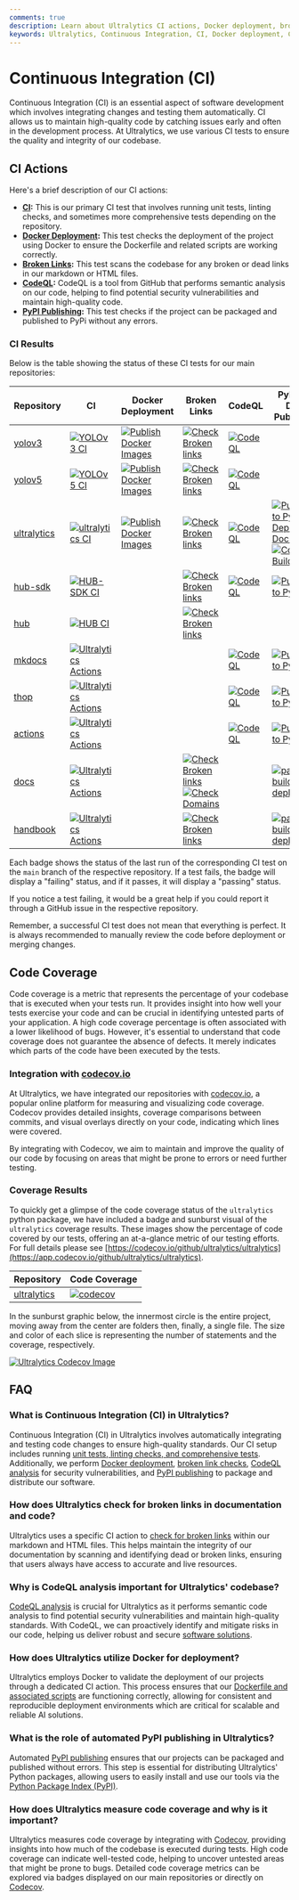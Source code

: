 ```yaml
---
comments: true
description: Learn about Ultralytics CI actions, Docker deployment, broken link checks, CodeQL analysis, and PyPI publishing to ensure high-quality code.
keywords: Ultralytics, Continuous Integration, CI, Docker deployment, CodeQL, PyPI publishing, code quality, automated testing
---
```


# Continuous Integration (CI)

Continuous Integration (CI) is an essential aspect of software development which involves integrating changes and testing them automatically. CI allows us to maintain high-quality code by catching issues early and often in the development process. At Ultralytics, we use various CI tests to ensure the quality and integrity of our codebase.

## CI Actions

Here's a brief description of our CI actions:

- **[CI](https://github.com/ultralytics/ultralytics/actions/workflows/ci.yml):** This is our primary CI test that involves running unit tests, linting checks, and sometimes more comprehensive tests depending on the repository.
- **[Docker Deployment](https://github.com/ultralytics/ultralytics/actions/workflows/docker.yml):** This test checks the deployment of the project using Docker to ensure the Dockerfile and related scripts are working correctly.
- **[Broken Links](https://github.com/ultralytics/ultralytics/actions/workflows/links.yml):** This test scans the codebase for any broken or dead links in our markdown or HTML files.
- **[CodeQL](https://github.com/ultralytics/ultralytics/actions/workflows/codeql.yaml):** CodeQL is a tool from GitHub that performs semantic analysis on our code, helping to find potential security vulnerabilities and maintain high-quality code.
- **[PyPI Publishing](https://github.com/ultralytics/ultralytics/actions/workflows/publish.yml):** This test checks if the project can be packaged and published to PyPi without any errors.

### CI Results

Below is the table showing the status of these CI tests for our main repositories:

| Repository                                                | CI                                                                                                                                                                             | Docker Deployment                                                                                                                                                                      | Broken Links                                                                                                                                                                                                                                                                                                                                      | CodeQL                                                                                                                                                                                                    | PyPI and Docs Publishing                                                                                                                                                                                              |
| --------------------------------------------------------- | ------------------------------------------------------------------------------------------------------------------------------------------------------------------------------ | -------------------------------------------------------------------------------------------------------------------------------------------------------------------------------------- | ------------------------------------------------------------------------------------------------------------------------------------------------------------------------------------------------------------------------------------------------------------------------------------------------------------------------------------------------- | --------------------------------------------------------------------------------------------------------------------------------------------------------------------------------------------------------- | --------------------------------------------------------------------------------------------------------------------------------------------------------------------------------------------------------------------- |
| [yolov3](https://github.com/ultralytics/yolov3)           | [![YOLOv3 CI](https://github.com/ultralytics/yolov3/actions/workflows/ci-testing.yml/badge.svg)](https://github.com/ultralytics/yolov3/actions/workflows/ci-testing.yml)       | [![Publish Docker Images](https://github.com/ultralytics/yolov3/actions/workflows/docker.yml/badge.svg)](https://github.com/ultralytics/yolov3/actions/workflows/docker.yml)           | [![Check Broken links](https://github.com/ultralytics/yolov3/actions/workflows/links.yml/badge.svg)](https://github.com/ultralytics/yolov3/actions/workflows/links.yml)                                                                                                                                                                           | [![CodeQL](https://github.com/ultralytics/yolov3/actions/workflows/github-code-scanning/codeql/badge.svg)](https://github.com/ultralytics/yolov3/actions/workflows/github-code-scanning/codeql)           |                                                                                                                                                                                                                       |
| [yolov5](https://github.com/ultralytics/yolov5)           | [![YOLOv5 CI](https://github.com/ultralytics/yolov5/actions/workflows/ci-testing.yml/badge.svg)](https://github.com/ultralytics/yolov5/actions/workflows/ci-testing.yml)       | [![Publish Docker Images](https://github.com/ultralytics/yolov5/actions/workflows/docker.yml/badge.svg)](https://github.com/ultralytics/yolov5/actions/workflows/docker.yml)           | [![Check Broken links](https://github.com/ultralytics/yolov5/actions/workflows/links.yml/badge.svg)](https://github.com/ultralytics/yolov5/actions/workflows/links.yml)                                                                                                                                                                           | [![CodeQL](https://github.com/ultralytics/yolov5/actions/workflows/github-code-scanning/codeql/badge.svg)](https://github.com/ultralytics/yolov5/actions/workflows/github-code-scanning/codeql)           |                                                                                                                                                                                                                       |
| [ultralytics](https://github.com/ultralytics/ultralytics) | [![ultralytics CI](https://github.com/ultralytics/ultralytics/actions/workflows/ci.yml/badge.svg)](https://github.com/ultralytics/ultralytics/actions/workflows/ci.yml)        | [![Publish Docker Images](https://github.com/ultralytics/ultralytics/actions/workflows/docker.yml/badge.svg)](https://github.com/ultralytics/ultralytics/actions/workflows/docker.yml) | [![Check Broken links](https://github.com/ultralytics/ultralytics/actions/workflows/links.yml/badge.svg)](https://github.com/ultralytics/ultralytics/actions/workflows/links.yml)                                                                                                                                                                 | [![CodeQL](https://github.com/ultralytics/ultralytics/actions/workflows/github-code-scanning/codeql/badge.svg)](https://github.com/ultralytics/ultralytics/actions/workflows/github-code-scanning/codeql) | [![Publish to PyPI and Deploy Docs](https://github.com/ultralytics/ultralytics/actions/workflows/publish.yml/badge.svg)](https://github.com/ultralytics/ultralytics/actions/workflows/publish.yml) [![Conda Builds](https://github.com/conda-forge/ultralytics-feedstock/actions/workflows/check-prs.yml/badge.svg)](https://github.com/conda-forge/ultralytics-feedstock/actions/workflows/check-prs.yml) |
| [hub-sdk](https://github.com/ultralytics/hub-sdk)         | [![HUB-SDK CI](https://github.com/ultralytics/hub-sdk/actions/workflows/ci.yml/badge.svg)](https://github.com/ultralytics/hub-sdk/actions/workflows/ci.yml)                    |                                                                                                                                                                                        | [![Check Broken links](https://github.com/ultralytics/hub-sdk/actions/workflows/links.yml/badge.svg)](https://github.com/ultralytics/hub-sdk/actions/workflows/links.yml)                                                                                                                                                                         | [![CodeQL](https://github.com/ultralytics/hub-sdk/actions/workflows/github-code-scanning/codeql/badge.svg)](https://github.com/ultralytics/hub-sdk/actions/workflows/github-code-scanning/codeql)         | [![Publish to PyPI](https://github.com/ultralytics/hub-sdk/actions/workflows/publish.yml/badge.svg)](https://github.com/ultralytics/hub-sdk/actions/workflows/publish.yml)                                            |
| [hub](https://github.com/ultralytics/hub)                 | [![HUB CI](https://github.com/ultralytics/hub/actions/workflows/ci.yml/badge.svg)](https://github.com/ultralytics/hub/actions/workflows/ci.yml)                                |                                                                                                                                                                                        | [![Check Broken links](https://github.com/ultralytics/hub/actions/workflows/links.yml/badge.svg)](https://github.com/ultralytics/hub/actions/workflows/links.yml)                                                                                                                                                                                 |                                                                                                                                                                                                           |                                                                                                                                                                                                                       |
| [mkdocs](https://github.com/ultralytics/mkdocs)           | [![Ultralytics Actions](https://github.com/ultralytics/mkdocs/actions/workflows/format.yml/badge.svg)](https://github.com/ultralytics/mkdocs/actions/workflows/format.yml)     |                                                                                                                                                                                        |                                                                                                                                                                                                                                                                                                                                                   | [![CodeQL](https://github.com/ultralytics/mkdocs/actions/workflows/github-code-scanning/codeql/badge.svg)](https://github.com/ultralytics/mkdocs/actions/workflows/github-code-scanning/codeql)           | [![Publish to PyPI](https://github.com/ultralytics/mkdocs/actions/workflows/publish.yml/badge.svg)](https://github.com/ultralytics/mkdocs/actions/workflows/publish.yml)                                              |
| [thop](https://github.com/ultralytics/thop)               | [![Ultralytics Actions](https://github.com/ultralytics/thop/actions/workflows/format.yml/badge.svg)](https://github.com/ultralytics/thop/actions/workflows/format.yml)         |                                                                                                                                                                                        |                                                                                                                                                                                                                                                                                                                                                   | [![CodeQL](https://github.com/ultralytics/thop/actions/workflows/github-code-scanning/codeql/badge.svg)](https://github.com/ultralytics/thop/actions/workflows/github-code-scanning/codeql)               | [![Publish to PyPI](https://github.com/ultralytics/thop/actions/workflows/publish.yml/badge.svg)](https://github.com/ultralytics/mkdocs/actions/workflows/publish.yml)                                                |
| [actions](https://github.com/ultralytics/mkdocs)          | [![Ultralytics Actions](https://github.com/ultralytics/actions/actions/workflows/format.yml/badge.svg)](https://github.com/ultralytics/actions/actions/workflows/format.yml)   |                                                                                                                                                                                        |                                                                                                                                                                                                                                                                                                                                                   | [![CodeQL](https://github.com/ultralytics/actions/actions/workflows/github-code-scanning/codeql/badge.svg)](https://github.com/ultralytics/actions/actions/workflows/github-code-scanning/codeql)         | [![Publish to PyPI](https://github.com/ultralytics/actions/actions/workflows/publish.yml/badge.svg)](https://github.com/ultralytics/actions/actions/workflows/publish.yml)                                            |
| [docs](https://github.com/ultralytics/docs)               | [![Ultralytics Actions](https://github.com/ultralytics/docs/actions/workflows/format.yml/badge.svg)](https://github.com/ultralytics/docs/actions/workflows/format.yml)         |                                                                                                                                                                                        | [![Check Broken links](https://github.com/ultralytics/docs/actions/workflows/links.yml/badge.svg)](https://github.com/ultralytics/docs/actions/workflows/links.yml)[![Check Domains](https://github.com/ultralytics/docs/actions/workflows/check_domains.yml/badge.svg)](https://github.com/ultralytics/docs/actions/workflows/check_domains.yml) |                                                                                                                                                                                                           | [![pages-build-deployment](https://github.com/ultralytics/docs/actions/workflows/pages/pages-build-deployment/badge.svg)](https://github.com/ultralytics/docs/actions/workflows/pages/pages-build-deployment)         |
| [handbook](https://github.com/ultralytics/handbook)       | [![Ultralytics Actions](https://github.com/ultralytics/handbook/actions/workflows/format.yml/badge.svg)](https://github.com/ultralytics/handbook/actions/workflows/format.yml) |                                                                                                                                                                                        | [![Check Broken links](https://github.com/ultralytics/handbook/actions/workflows/links.yml/badge.svg)](https://github.com/ultralytics/handbook/actions/workflows/links.yml)                                                                                                                                                                       |                                                                                                                                                                                                           | [![pages-build-deployment](https://github.com/ultralytics/handbook/actions/workflows/pages/pages-build-deployment/badge.svg)](https://github.com/ultralytics/handbook/actions/workflows/pages/pages-build-deployment) |

Each badge shows the status of the last run of the corresponding CI test on the `main` branch of the respective repository. If a test fails, the badge will display a "failing" status, and if it passes, it will display a "passing" status.

If you notice a test failing, it would be a great help if you could report it through a GitHub issue in the respective repository.

Remember, a successful CI test does not mean that everything is perfect. It is always recommended to manually review the code before deployment or merging changes.

## Code Coverage

Code coverage is a metric that represents the percentage of your codebase that is executed when your tests run. It provides insight into how well your tests exercise your code and can be crucial in identifying untested parts of your application. A high code coverage percentage is often associated with a lower likelihood of bugs. However, it's essential to understand that code coverage does not guarantee the absence of defects. It merely indicates which parts of the code have been executed by the tests.

### Integration with [codecov.io](https://about.codecov.io/)

At Ultralytics, we have integrated our repositories with [codecov.io](https://about.codecov.io/), a popular online platform for measuring and visualizing code coverage. Codecov provides detailed insights, coverage comparisons between commits, and visual overlays directly on your code, indicating which lines were covered.

By integrating with Codecov, we aim to maintain and improve the quality of our code by focusing on areas that might be prone to errors or need further testing.

### Coverage Results

To quickly get a glimpse of the code coverage status of the `ultralytics` python package, we have included a badge and sunburst visual of the `ultralytics` coverage results. These images show the percentage of code covered by our tests, offering an at-a-glance metric of our testing efforts. For full details please see [https://codecov.io/github/ultralytics/ultralytics](https://app.codecov.io/github/ultralytics/ultralytics).

| Repository                                                | Code Coverage                                                                                                                                           |
| --------------------------------------------------------- | ------------------------------------------------------------------------------------------------------------------------------------------------------- |
| [ultralytics](https://github.com/ultralytics/ultralytics) | [![codecov](https://codecov.io/gh/ultralytics/ultralytics/branch/main/graph/badge.svg?token=HHW7IIVFVY)](https://codecov.io/gh/ultralytics/ultralytics) |

In the sunburst graphic below, the innermost circle is the entire project, moving away from the center are folders then, finally, a single file. The size and color of each slice is representing the number of statements and the coverage, respectively.

<a href="https://app.codecov.io/github/ultralytics/ultralytics">
    <img src="https://codecov.io/gh/ultralytics/ultralytics/branch/main/graphs/sunburst.svg?token=HHW7IIVFVY" alt="Ultralytics Codecov Image">
</a>

## FAQ

### What is Continuous Integration (CI) in Ultralytics?

Continuous Integration (CI) in Ultralytics involves automatically integrating and testing code changes to ensure high-quality standards. Our CI setup includes running [unit tests, linting checks, and comprehensive tests](https://github.com/ultralytics/ultralytics/actions/workflows/ci.yml). Additionally, we perform [Docker deployment](https://github.com/ultralytics/ultralytics/actions/workflows/docker.yml), [broken link checks](https://github.com/ultralytics/ultralytics/actions/workflows/links.yml), [CodeQL analysis](https://github.com/ultralytics/ultralytics/actions/workflows/codeql.yaml) for security vulnerabilities, and [PyPI publishing](https://github.com/ultralytics/ultralytics/actions/workflows/publish.yml) to package and distribute our software.

### How does Ultralytics check for broken links in documentation and code?

Ultralytics uses a specific CI action to [check for broken links](https://github.com/ultralytics/ultralytics/actions/workflows/links.yml) within our markdown and HTML files. This helps maintain the integrity of our documentation by scanning and identifying dead or broken links, ensuring that users always have access to accurate and live resources.

### Why is CodeQL analysis important for Ultralytics' codebase?

[CodeQL analysis](https://github.com/ultralytics/ultralytics/actions/workflows/codeql.yaml) is crucial for Ultralytics as it performs semantic code analysis to find potential security vulnerabilities and maintain high-quality standards. With CodeQL, we can proactively identify and mitigate risks in our code, helping us deliver robust and secure [software solutions](https://www.ultralytics.com/solutions).

### How does Ultralytics utilize Docker for deployment?

Ultralytics employs Docker to validate the deployment of our projects through a dedicated CI action. This process ensures that our [Dockerfile and associated scripts](https://github.com/ultralytics/ultralytics/actions/workflows/docker.yml) are functioning correctly, allowing for consistent and reproducible deployment environments which are critical for scalable and reliable AI solutions.

### What is the role of automated PyPI publishing in Ultralytics?

Automated [PyPI publishing](https://github.com/ultralytics/ultralytics/actions/workflows/publish.yml) ensures that our projects can be packaged and published without errors. This step is essential for distributing Ultralytics' Python packages, allowing users to easily install and use our tools via the [Python Package Index (PyPI)](https://pypi.org/project/ultralytics/).

### How does Ultralytics measure code coverage and why is it important?

Ultralytics measures code coverage by integrating with [Codecov](https://app.codecov.io/github/ultralytics/ultralytics), providing insights into how much of the codebase is executed during tests. High code coverage can indicate well-tested code, helping to uncover untested areas that might be prone to bugs. Detailed code coverage metrics can be explored via badges displayed on our main repositories or directly on [Codecov](https://app.codecov.io/gh/ultralytics/ultralytics).
